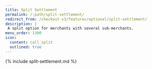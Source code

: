 ```yaml
---
title: Split Settlement
permalink: /:path/split-settlement/
redirect_from: /checkout-v3/features/optional/split-settlement/
description: |
 A split option for merchants with several sub-merchants.
menu_order: 1300
icon:
  content: call_split
  outlined: true
---
```


{% include split-settlement.md %}
